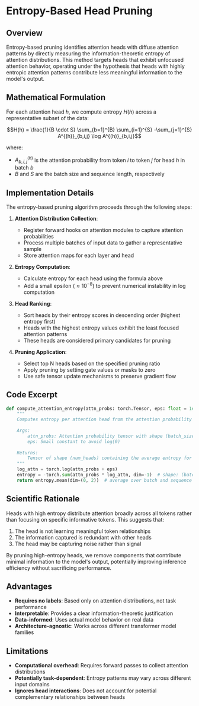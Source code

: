 # Entropy-Based Head Pruning

## Overview

Entropy-based pruning identifies attention heads with diffuse attention patterns by directly measuring the information-theoretic entropy of attention distributions. This method targets heads that exhibit unfocused attention behavior, operating under the hypothesis that heads with highly entropic attention patterns contribute less meaningful information to the model's output.

## Mathematical Formulation

For each attention head $h$, we compute entropy $H(h)$ across a representative subset of the data:

$$H(h) = \frac{1}{B \cdot S} \sum_{b=1}^{B} \sum_{i=1}^{S} -\sum_{j=1}^{S} A^{(h)}_{b,i,j} \log A^{(h)}_{b,i,j}$$

where:
- $A^{(h)}_{b,i,j}$ is the attention probability from token $i$ to token $j$ for head $h$ in batch $b$
- $B$ and $S$ are the batch size and sequence length, respectively

## Implementation Details

The entropy-based pruning algorithm proceeds through the following steps:

1. **Attention Distribution Collection**:
   - Register forward hooks on attention modules to capture attention probabilities
   - Process multiple batches of input data to gather a representative sample
   - Store attention maps for each layer and head

2. **Entropy Computation**:
   - Calculate entropy for each head using the formula above
   - Add a small epsilon ($\approx 10^{-8}$) to prevent numerical instability in log computation

3. **Head Ranking**:
   - Sort heads by their entropy scores in descending order (highest entropy first)
   - Heads with the highest entropy values exhibit the least focused attention patterns
   - These heads are considered primary candidates for pruning

4. **Pruning Application**:
   - Select top N heads based on the specified pruning ratio
   - Apply pruning by setting gate values or masks to zero
   - Use safe tensor update mechanisms to preserve gradient flow

## Code Excerpt

```python
def compute_attention_entropy(attn_probs: torch.Tensor, eps: float = 1e-8) -> torch.Tensor:
    """
    Computes entropy per attention head from the attention probability tensor.
    
    Args:
        attn_probs: Attention probability tensor with shape (batch_size, num_heads, seq_len, seq_len)
        eps: Small constant to avoid log(0)
        
    Returns:
        Tensor of shape (num_heads) containing the average entropy for each head
    """
    log_attn = torch.log(attn_probs + eps)
    entropy = -torch.sum(attn_probs * log_attn, dim=-1)  # shape: (batch_size, num_heads, seq_len)
    return entropy.mean(dim=(0, 2))  # average over batch and sequence
```

## Scientific Rationale

Heads with high entropy distribute attention broadly across all tokens rather than focusing on specific informative tokens. This suggests that:

1. The head is not learning meaningful token relationships
2. The information captured is redundant with other heads
3. The head may be capturing noise rather than signal

By pruning high-entropy heads, we remove components that contribute minimal information to the model's output, potentially improving inference efficiency without sacrificing performance.

## Advantages

- **Requires no labels**: Based only on attention distributions, not task performance
- **Interpretable**: Provides a clear information-theoretic justification
- **Data-informed**: Uses actual model behavior on real data
- **Architecture-agnostic**: Works across different transformer model families

## Limitations

- **Computational overhead**: Requires forward passes to collect attention distributions
- **Potentially task-dependent**: Entropy patterns may vary across different input domains
- **Ignores head interactions**: Does not account for potential complementary relationships between heads